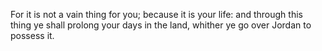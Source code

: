 For it is not a vain thing for you; because it is your life: and through this thing ye shall prolong your days in the land, whither ye go over Jordan to possess it.
